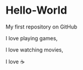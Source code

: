 # Hello-World

My first repository on GitHub

I love playing games, 

l love watching movies,

I love ☕
